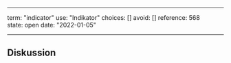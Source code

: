 
---
term:      "indicator"
use:       "Indikator"
choices:   []
avoid:     []
reference: 568        
state:     open
date:      "2022-01-05"

---

## Diskussion

